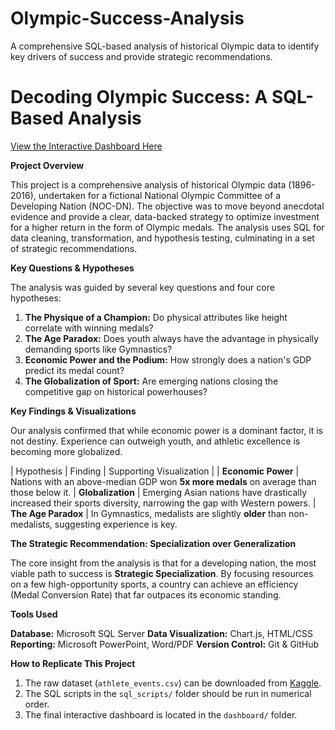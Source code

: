 # Olympic-Success-Analysis
A comprehensive SQL-based analysis of historical Olympic data to identify key drivers of success and provide strategic recommendations.
# Decoding Olympic Success: A SQL-Based Analysis

[View the Interactive Dashboard Here](https://angkon365.github.io/Olympic-Analysis/)

**Project Overview**

This project is a comprehensive analysis of historical Olympic data (1896-2016), undertaken for a fictional National Olympic Committee of a Developing Nation (NOC-DN). The objective was to move beyond anecdotal evidence and provide a clear, data-backed strategy to optimize investment for a higher return in the form of Olympic medals. The analysis uses SQL for data cleaning, transformation, and hypothesis testing, culminating in a set of strategic recommendations.

**Key Questions & Hypotheses**

The analysis was guided by several key questions and four core hypotheses:

1.  **The Physique of a Champion:** Do physical attributes like height correlate with winning medals?
2.  **The Age Paradox:** Does youth always have the advantage in physically demanding sports like Gymnastics?
3.  **Economic Power and the Podium:** How strongly does a nation's GDP predict its medal count?
4.  **The Globalization of Sport:** Are emerging nations closing the competitive gap on historical powerhouses?

**Key Findings & Visualizations**

Our analysis confirmed that while economic power is a dominant factor, it is not destiny. Experience can outweigh youth, and athletic excellence is becoming more globalized.

| Hypothesis | Finding | Supporting Visualization |
| **Economic Power** | Nations with an above-median GDP won **5x more medals** on average than those below it. 
| **Globalization** | Emerging Asian nations have drastically increased their sports diversity, narrowing the gap with Western powers.
| **The Age Paradox** | In Gymnastics, medalists are slightly **older** than non-medalists, suggesting experience is key.

**The Strategic Recommendation: Specialization over Generalization**

The core insight from the analysis is that for a developing nation, the most viable path to success is **Strategic Specialization**. By focusing resources on a few high-opportunity sports, a country can achieve an efficiency (Medal Conversion Rate) that far outpaces its economic standing.

**Tools Used**

**Database:** Microsoft SQL Server
**Data Visualization:** Chart.js, HTML/CSS
**Reporting:** Microsoft PowerPoint, Word/PDF
**Version Control:** Git & GitHub

**How to Replicate This Project**

1.  The raw dataset (`athlete_events.csv`) can be downloaded from [Kaggle](https://www.kaggle.com/datasets/heesoo37/120-years-of-olympic-history-athletes-and-results).
2.  The SQL scripts in the `sql_scripts/` folder should be run in numerical order.
3.  The final interactive dashboard is located in the `dashboard/` folder.
